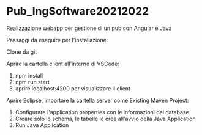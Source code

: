 # Pub_IngSoftware20212022
Realizzazione webapp per gestione di un pub con Angular e Java

Passaggi da eseguire per l'installazione:

Clone da git

Aprire la cartella client all'interno di VSCode:

1) npm install
2) npm run start
3) aprire localhost:4200 per visualizzare il client

Aprire Eclipse, importare la cartella server come Existing Maven Project:

1) Configurare l'application properties con le informazioni del database
2) Creare solo lo schema, le tabelle le crea all'avvio della Java Application
3) Run Java Application